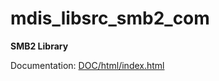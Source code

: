 # mdis_libsrc_smb2_com

**SMB2 Library**

Documentation: [DOC/html/index.html](DOC/html/index.html)
